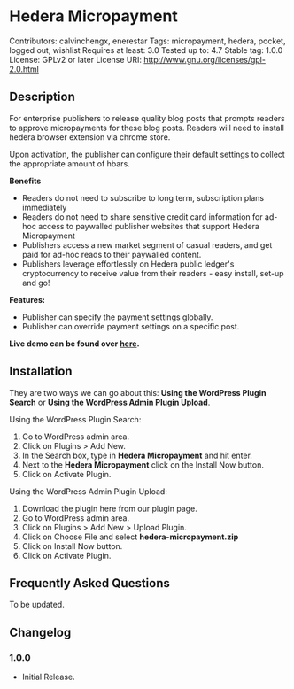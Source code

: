 # Hedera Micropayment

Contributors: calvinchengx, enerestar
Tags: micropayment, hedera, pocket, logged out, wishlist
Requires at least: 3.0
Tested up to: 4.7
Stable tag: 1.0.0
License: GPLv2 or later
License URI: http://www.gnu.org/licenses/gpl-2.0.html

## Description

For enterprise publishers to release quality blog posts that prompts readers to approve micropayments for these blog posts.  Readers will need to install hedera browser extension via chrome store.

Upon activation, the publisher can configure their default settings to collect the appropriate amount of hbars.

**Benefits**

* Readers do not need to subscribe to long term, subscription plans immediately
* Readers do not need to share sensitive credit card information for ad-hoc access to paywalled publisher websites that support Hedera Micropayment
* Publishers access a new market segment of casual readers, and get paid for ad-hoc reads to their paywalled content. 
* Publishers leverage effortlessly on Hedera public ledger's cryptocurrency to receive value from their readers - easy install, set-up and go!

**Features:**

* Publisher can specify the payment settings globally.
* Publisher can override payment settings on a specific post.

**Live demo can be found over [here](https://wordpress.thetimesta.mp).**

## Installation

They are two ways we can go about this: **Using the WordPress Plugin Search** or **Using the WordPress Admin Plugin Upload**.

Using the WordPress Plugin Search:

1. Go to WordPress admin area.
2. Click on Plugins > Add New.
3. In the Search box, type in **Hedera Micropayment** and hit enter.
4. Next to the **Hedera Micropayment** click on the Install Now button.
5. Click on Activate Plugin.

Using the WordPress Admin Plugin Upload:

1. Download the plugin here from our plugin page.
2. Go to WordPress admin area.
3. Click on Plugins > Add New > Upload Plugin.
4. Click on Choose File and select **hedera-micropayment.zip**
5. Click on Install Now button.
6. Click on Activate Plugin.

## Frequently Asked Questions

To be updated.

## Changelog 

### 1.0.0

* Initial Release.

